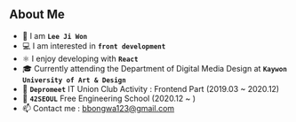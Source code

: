 ## About Me

- 👩 I am **`Lee Ji Won`**
- 💻 I am interested in **`front development`**
- ⚛️ I enjoy developing with **`React`**
- 🎓 Currently attending the Department of Digital Media Design at **`Kaywon University of Art & Design`** 
- 🌱 **`Depromeet`** IT Union Club Activity : Frontend Part (2019.03 ~ 2020.12) 
- 🌱 **`42SEOUL`** Free Engineering School (2020.12 ~ )
- 📫 Contact me : bbongwa123@gmail.com


